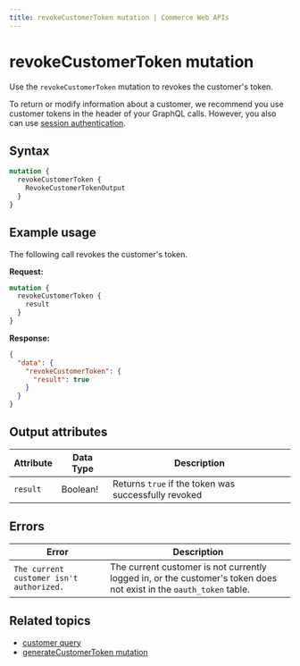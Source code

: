 ```yaml
---
title: revokeCustomerToken mutation | Commerce Web APIs
---
```


# revokeCustomerToken mutation

Use the `revokeCustomerToken` mutation to revokes the customer's token.

To return or modify information about a customer, we recommend you use customer tokens in the header of your GraphQL calls. However, you also can use [session authentication](https://developer.adobe.com/commerce/webapi/get-started/authentication/gs-authentication-session).

## Syntax

```graphql
mutation {
  revokeCustomerToken {
    RevokeCustomerTokenOutput
  }
}
```

## Example usage

The following call revokes the customer's token.

**Request:**

```graphql
mutation {
  revokeCustomerToken {
    result
  }
}
```

**Response:**

```json
{
  "data": {
    "revokeCustomerToken": {
      "result": true
    }
  }
}
```

## Output attributes

Attribute |  Data Type | Description
--- | --- | ---
`result` | Boolean! | Returns `true` if the token was successfully revoked

## Errors

Error | Description
--- | ---
`The current customer isn't authorized.` | The current customer is not currently logged in, or the customer's token does not exist in the `oauth_token` table.

## Related topics

*  [customer query](../../customer/queries/customer.md)
*  [generateCustomerToken mutation](../../customer/mutations/generate-token.md)
